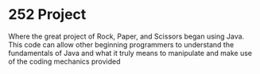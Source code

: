 # 252 Project 
Where the great project of Rock, Paper, and Scissors began using Java.
This code can allow other beginning programmers to understand the fundamentals of Java and what it truly means to manipulate and make use of the coding mechanics provided 
